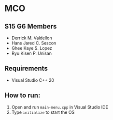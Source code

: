 # MCO

## S15 G6 Members
- Derrick M. Valdellon
- Hans Jared C. Sescon
- Ghee Kaye S. Lopez
- Ryu Kisen P. Unisan
## Requirements
- Visual Studio C++ 20

## How to run:
1. Open and run `main-menu.cpp` in Visual Studio IDE
2. Type `initialize` to start the OS
